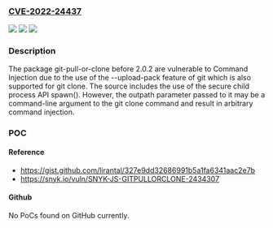 ### [CVE-2022-24437](https://cve.mitre.org/cgi-bin/cvename.cgi?name=CVE-2022-24437)
![](https://img.shields.io/static/v1?label=Product&message=git-pull-or-clone&color=blue)
![](https://img.shields.io/static/v1?label=Version&message=%3C%202.0.2%20&color=brighgreen)
![](https://img.shields.io/static/v1?label=Vulnerability&message=Command%20Injection&color=brighgreen)

### Description

The package git-pull-or-clone before 2.0.2 are vulnerable to Command Injection due to the use of the --upload-pack feature of git which is also supported for git clone. The source includes the use of the secure child process API spawn(). However, the outpath parameter passed to it may be a command-line argument to the git clone command and result in arbitrary command injection.

### POC

#### Reference
- https://gist.github.com/lirantal/327e9dd32686991b5a1fa6341aac2e7b
- https://snyk.io/vuln/SNYK-JS-GITPULLORCLONE-2434307

#### Github
No PoCs found on GitHub currently.

